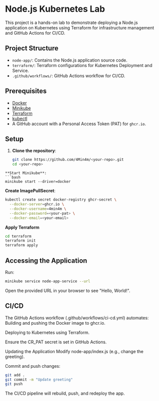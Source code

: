 # Node.js Kubernetes Lab

This project is a hands-on lab to demonstrate deploying a Node.js application on Kubernetes using Terraform for infrastructure management and GitHub Actions for CI/CD.

## Project Structure
- `node-app/`: Contains the Node.js application source code.
- `terraform/`: Terraform configurations for Kubernetes Deployment and Service.
- `.github/workflows/`: GitHub Actions workflow for CI/CD.

## Prerequisites
- [Docker](https://www.docker.com/)
- [Minikube](https://minikube.sigs.k8s.io/docs/start/)
- [Terraform](https://www.terraform.io/)
- [kubectl](https://kubernetes.io/docs/tasks/tools/)
- A GitHub account with a Personal Access Token (PAT) for `ghcr.io`.

## Setup
1. **Clone the repository**:
   ```bash
   git clone https://github.com/4Min4m/<your-repo>.git
   cd <your-repo>
```
**Start Minikube**:
```bash
minikube start --driver=docker
```
**Create ImagePullSecret**:
```bash
kubectl create secret docker-registry ghcr-secret \
  --docker-server=ghcr.io \
  --docker-username=4min4m \
  --docker-password=<your-pat> \
  --docker-email=<your-email>
```
**Apply Terraform**
```bash
cd terraform
terraform init
terraform apply
```
## Accessing the Application

Run:
```bash
minikube service node-app-service --url
```
Open the provided URL in your browser to see "Hello, World!".

## CI/CD

The GitHub Actions workflow (.github/workflows/ci-cd.yml) automates:
Building and pushing the Docker image to ghcr.io.

Deploying to Kubernetes using Terraform.

Ensure the CR_PAT secret is set in GitHub Actions.

Updating the Application
Modify node-app/index.js (e.g., change the greeting).

Commit and push changes:

```bash
git add .
git commit -m "Update greeting"
git push
```
The CI/CD pipeline will rebuild, push, and redeploy the app.